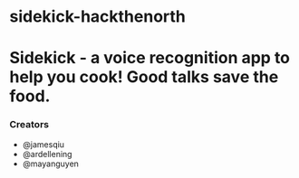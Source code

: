# sidekick-hackthenorth
<h1> Sidekick - a voice recognition app to help you cook! Good talks save the food. </h1>
<h3> Creators </h3>
<ul>
  <li> @jamesqiu </li>
   <li> @ardellening </li>
   <li> @mayanguyen </li>
</ul>

